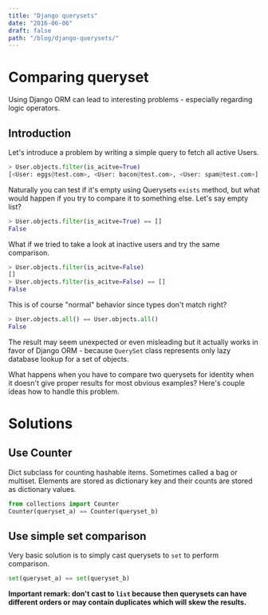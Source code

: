 ```yaml
---
title: "Django querysets"
date: "2016-06-06"
draft: false
path: "/blog/django-querysets/"
---
```


# Comparing queryset

Using Django ORM can lead to interesting problems - especially regarding logic operators.

## Introduction

Let's introduce a problem by writing a simple query to fetch all active Users.

```python
> User.objects.filter(is_acitve=True)
[<User: eggs@test.com>, <User: bacon@test.com>, <User: spam@test.com>]
```

Naturally you can test if it's empty using Querysets `exists` method, but what would happen if you try to compare it to something else. Let's say empty list?

```python
> User.objects.filter(is_acitve=True) == []
False
```

What if we tried to take a look at inactive users and try the same comparison.

```python
> User.objects.filter(is_acitve=False)
[]
> User.objects.filter(is_acitve=False) == []
False
```

This is of course "normal" behavior since types don't match right?

```python
> User.objects.all() == User.objects.all()
False
```

The result may seem unexpected or even misleading but it actually works in favor of Django ORM - because `QuerySet` class represents only lazy database lookup for a set of objects.

What happens when you have to compare two querysets for identity when it doesn't give proper results for most obvious examples? Here's couple ideas how to handle this problem.

# Solutions

## Use Counter

Dict subclass for counting hashable items.  Sometimes called a bag or multiset.  Elements are stored as dictionary key and their counts are stored as dictionary values.

```python
from collections import Counter
Counter(queryset_a) == Counter(queryset_b)
```

## Use simple set comparison

Very basic solution is to simply cast querysets to `set` to perform comparison.

```python
set(queryset_a) == set(queryset_b)
```

**Important remark: don't cast to `list` because then querysets can have different orders or may contain duplicates which will skew the results.**